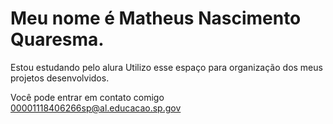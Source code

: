 # Meu nome é Matheus Nascimento Quaresma.
Estou estudando pelo alura 
Utilizo esse espaço para organização dos meus projetos desenvolvidos.

Você pode entrar em contato comigo
00001118406266sp@al.educacao.sp.gov
